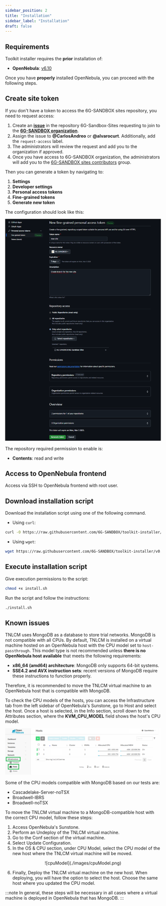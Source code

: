 ```yaml
---
sidebar_position: 2
title: "Installation"
sidebar_label: "Installation"
draft: false
---
```


## Requirements

<!-- TODO @alvarocurto: have bridge interface configurated -->

Toolkit installer requires the **prior** installation of:

- **OpenNebula**: [v6.10](https://docs.opennebula.io/6.10/installation_and_configuration/index.html)

Once you have **properly** installed OpenNebula, you can proceed with the following steps.

## Create site token

If you don't have a token to access the 6G-SANDBOX sites repository, you need to request access:

1. Create an [**issue**](https://github.com/6G-SANDBOX/6G-Sandbox-Sites/issues/new?q=is%3Aissue&template=access_request.md) in the repository 6G-Sandbox-Sites requesting to join to the [**6G-SANDBOX organization**](https://github.com/6G-SANDBOX).
2. Assign the issue to **@CarlosAndreo** or **@alvarocurt**. Additionally, add the `request-access` label.
3. The administrators will review the request and add you to the organization if approved.
4. Once you have access to 6G-SANDBOX organization, the administrators will add you to the [6G-SANDBOX sites contributors](https://github.com/orgs/6G-SANDBOX/teams/6gsandbox-sites-contributors) group.

Then you can generate a token by navigating to:

1. **Settings**
2. **Developer settings**
3. **Personal access tokens**
4. **Fine-grained tokens**
5. **Generate new token**

The configuration should look like this:

![fineGrainedToken](./images/fineGrainedToken.png)

The repository required permission to enable is:

- **Contents**: read and write

## Access to OpenNebula frontend

Access via SSH to OpenNebula frontend with root user.

## Download installation script

Download the installation script using one of the following command.

- Using `curl`:

```bash
curl -O https://raw.githubusercontent.com/6G-SANDBOX/toolkit-installer/v0.4.0/scripts/install.sh
```

- Using `wget`:

```bash
wget https://raw.githubusercontent.com/6G-SANDBOX/toolkit-installer/v0.4.0/scripts/install.sh
```

## Execute installation script

Give execution permissions to the script:

```bash
chmod +x install.sh
```

Run the script and follow the instructions:

```bash
./install.sh
```

## Known issues

TNLCM uses MongoDB as a database to store trial networks. MongoDB is not compatible with all CPUs. By default, TNLCM is installed on a virtual machine hosted on an OpenNebula host with the CPU model set to `host-passthrough`. This model type is not recommended unless **there is no OpenNebula host available** that meets the following requirements:

- **x86_64 (amd64) architecture**: MongoDB only supports 64-bit systems.
- **SSE4.2 and AVX instruction sets**: recent versions of MongoDB require these instructions to function properly.

Therefore, it is recommended to move the TNLCM virtual machine to an OpenNebula host that is compatible with MongoDB.

To check the CPU models of the hosts, you can access the Infrastructure tab from the left sidebar of OpenNebula's Sunstone, go to Host and select the host. Once a host is selected, in the Info section, scroll down to the Attributes section, where the **KVM_CPU_MODEL** field shows the host's CPU model.

![host](./images/host.png)

Some of the CPU models compatible with MongoDB based on our tests are:

- Cascadelake-Server-noTSX
- Broadwell-IBRS
- Broadwell-noTSX

To move the TNLCM virtual machine to a MongoDB-compatible host with the correct CPU model, follow these steps:

1. Access OpenNebula's Sunstone.
2. Perform an Undeploy of the TNLCM virtual machine.
3. Go to the Conf section of the virtual machine.
4. Select Update Configuration.
5. In the OS & CPU section, under CPU Model, select the CPU model of the new host where the TNLCM virtual machine will be moved.

<p align="center">
    ![cpuModel](./images/cpuModel.png)
</p>

6. Finally, Deploy the TNLCM virtual machine on the new host. When deploying, you will have the option to select the host. Choose the same host where you updated the CPU model.

:::note
In general, these steps will be necessary in all cases where a virtual machine is deployed in OpenNebula that has MongoDB.
:::

<!-- TODO @CarlosAndreo: add video/demo how to deploy service toolkit using toolkit-installer repository -->
